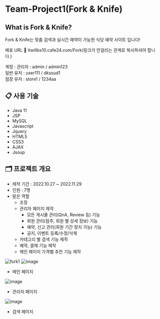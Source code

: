 # Team-Project1(Fork & Knife)

## What is Fork & Knife?

Fork & Knife는 맞춤 검색과 실시간 예약이 가능한 식당 예약 사이트 입니다!

배포 URL 🔗 itwillbs10.cafe24.com/Fork(링크가 안걸리는 관계로 복사하셔야 합니다.)

계정 :
관리자 : admin / admin123 <br>
일반 유저 : user111 / dkssud1 <br>
점장 유저 : store1 / 1234aa <br>
## :clipboard: 사용 기술

- Java 11 
- JSP 
- MySQL
- Javascript
- Jquery 
- HTML5 
- CSS3
- AJAX
- Jsoup

## 🗂 프로젝트 개요

- 제작 기간 : 2022.10.27 ~ 2022.11.29
- 인원 : 7명
- 맡은 역할
  - 조장
  - 관리자 페이지 제작
    - 모든 게시물 관리(QnA, Review 등) 기능
    - 회원 관리(점주, 회원 별 상세 정보) 기능
    - 예약, 신고 관리(회원 기간 정지 가능) 기능
    - 공지, 이벤트 등록/수정/삭제
  - 카테고리 별 검색 기능 제작
  - 예약, 결제 기능 제작
  - 메인 페이지 가격별 추천 기능 제작

![fork1](https://user-images.githubusercontent.com/67087560/208822862-085570c8-8b67-40d7-b32c-c37e112c4f46.png)
![image](https://user-images.githubusercontent.com/67087560/208823049-f40678e2-f810-4108-9993-b986bc8727d9.png)
- 메인 페이지

![image](https://user-images.githubusercontent.com/67087560/208823204-e8c9ca96-b4f8-47ee-a2a5-d644e2cf5520.png)
- 관리자 페이지

![image](https://user-images.githubusercontent.com/67087560/208823449-defc8268-4c72-4695-a71f-8ef7bb86421e.png)
- 검색 페이지

